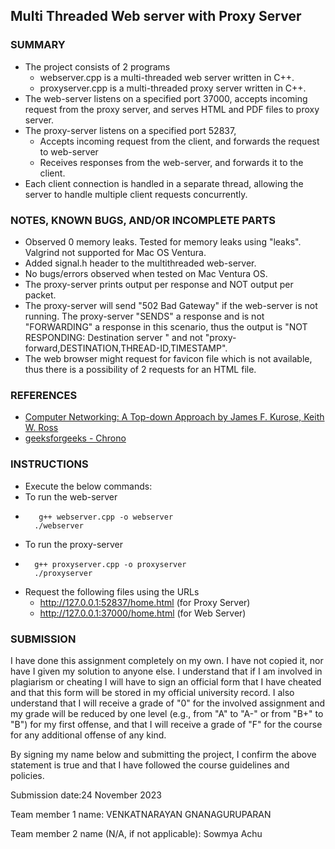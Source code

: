 ## Multi Threaded Web server with Proxy Server

### SUMMARY

+ The project consists of 2 programs 
    + webserver.cpp is a multi-threaded web server written in C++. 
    + proxyserver.cpp is a multi-threaded proxy server written in C++.
+ The web-server listens on a specified port 37000, accepts incoming request from the proxy server, and serves HTML and PDF files to proxy server. 
+ The proxy-server listens on a specified port 52837, 
    +   Accepts incoming request from the client, and forwards the request to web-server
    +   Receives responses from the web-server, and forwards it to the client.
+ Each client connection is handled in a separate thread, allowing the server to handle multiple client requests concurrently. 

### NOTES, KNOWN BUGS, AND/OR INCOMPLETE PARTS

+ Observed 0 memory leaks. Tested for memory leaks using "leaks". Valgrind not supported for Mac OS Ventura. 
+ Added signal.h header to the multithreaded web-server.
+ No bugs/errors observed when tested on Mac Ventura OS.
+ The proxy-server prints output per response and NOT output per packet. 
+ The proxy-server will send "502 Bad Gateway" if the web-server is not running. The proxy-server "SENDS" a response and is not "FORWARDING" a response in this scenario, thus the output is "NOT RESPONDING: Destination server " and not "proxy-forward,DESTINATION,THREAD-ID,TIMESTAMP".
+ The web browser might request for favicon file which is not available, thus there is a possibility of 2 requests for an HTML file.

### REFERENCES

+ [Computer Networking: A Top-down Approach by  James F. Kurose, Keith W. Ross](https://www.amazon.com/Computer-Networking-James-Kurose-dp-0136681557/dp/0136681557/ref=dp_ob_image_bk) 
+ [geeksforgeeks - Chrono](https://www.geeksforgeeks.org/chrono-in-c/)


### INSTRUCTIONS

+ Execute the below commands:
+ To run the web-server
+        g++ webserver.cpp -o webserver
        ./webserver 
+ To run the proxy-server
+       g++ proxyserver.cpp -o proxyserver
        ./proxyserver
+ Request the following files using the URLs
    + http://127.0.0.1:52837/home.html   (for Proxy Server)
    + http://127.0.0.1:37000/home.html   (for Web Server)

### SUBMISSION

I have done this assignment completely on my own. I have not copied it, nor have I given my solution to anyone else. I understand that if I am involved in plagiarism or cheating I will have to sign an official form that I have cheated and that this form will be stored in my official university record. I also understand that I will receive a grade of "0" for the involved assignment and my grade will be reduced by one level (e.g., from "A" to "A-" or from "B+" to "B") for my first offense, and that I will receive a grade of "F" for the course for any additional offense of any kind.

By signing my name below and submitting the project, I confirm the above statement is true and that I have followed the course guidelines and policies.

Submission date:24 November 2023

Team member 1 name: VENKATNARAYAN GNANAGURUPARAN
    
Team member 2 name (N/A, if not applicable): Sowmya Achu

